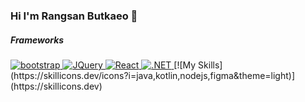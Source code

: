 ### Hi I'm Rangsan Butkaeo 👋


##### Frameworks
<a href="#">
    <img src="help/badge1.svg" alt="bootstrap" style="vertical-align:top margin:6px 4px">
</a>  
<a href="#">
    <img src="help/badge1.svg" alt="JQuery" style="vertical-align:top margin:6px 4px">
</a>  
<a href="#">
    <img src="help/badge1.svg" alt="React" style="vertical-align:top margin:6px 4px">
</a> 
<a href="#">
    <img src="help/badge1.svg" alt=".NET" style="vertical-align:top margin:6px 4px">
</a>  
[![My Skills](https://skillicons.dev/icons?i=java,kotlin,nodejs,figma&theme=light)](https://skillicons.dev)
<!--
**RangsanB2001/RangsanB2001** is a ✨ _special_ ✨ repository because its `README.md` (this file) appears on your GitHub profile.
 
Here are some ideas to get you started:

- 🔭 I’m currently working on ...
- 🌱 I’m currently learning ...
- 👯 I’m looking to collaborate on ...
- 🤔 I’m looking for help with ...
- 💬 Ask me about ...
- 📫 How to reach me: ...
- 😄 Pronouns: ...
- ⚡ Fun fact: ...
-->
